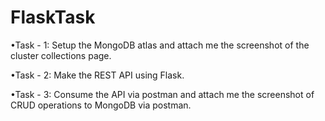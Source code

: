 # FlaskTask

•Task - 1: Setup the MongoDB atlas and attach me the screenshot of the cluster collections page.<br/>

•Task - 2: Make the REST API using Flask.<br/>

•Task - 3: Consume the API via postman and attach me the screenshot of CRUD operations to MongoDB via postman.
